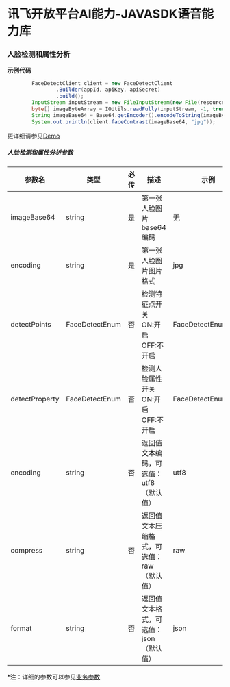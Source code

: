 # 讯飞开放平台AI能力-JAVASDK语音能力库

### 人脸检测和属性分析

**示例代码**
```java
        FaceDetectClient client = new FaceDetectClient
                .Builder(appId, apiKey, apiSecret)
                .build();
        InputStream inputStream = new FileInputStream(new File(resourcePath + filePath));
        byte[] imageByteArray = IOUtils.readFully(inputStream, -1, true);
        String imageBase64 = Base64.getEncoder().encodeToString(imageByteArray);
        System.out.println(client.faceContrast(imageBase64, "jpg"));
```

更详细请参见[Demo](https://github.com/iFLYTEK-OP/websdk-java-demo/blob/main/src/main/java/cn/xfyun/demo/face/FaceDetectClientApp.java)

##### 人脸检测和属性分析参数
|参数名|类型|必传|描述|示例|
|---|---|---|---|---|
|imageBase64|string|是|第一张人脸图片base64编码|无|
|encoding|string|是|第一张人脸图片图片格式|jpg|
|detectPoints|FaceDetectEnum|否|检测特征点开关 <br>ON:开启 <br>OFF:不开启|FaceDetectEnum.OFF|
|detectProperty|FaceDetectEnum|否|检测人脸属性开关 <br>ON:开启 <br>OFF:不开启|FaceDetectEnum.OFF|
|encoding|string|否|返回值文本编码，可选值：utf8（默认值）|utf8|
|compress|string|否|返回值文本压缩格式，可选值：raw（默认值）|raw|
|format|string|否|返回值文本格式，可选值：json（默认值）|json|

 *注：详细的参数可以参见[业务参数](https://www.xfyun.cn/doc/face/xf-face-detect/API.html)
